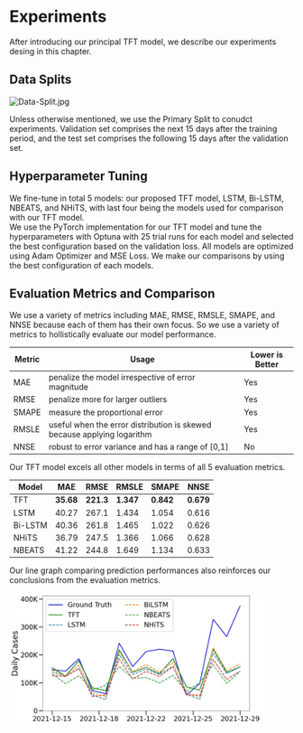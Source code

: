 # Experiments

After introducing our principal TFT model, we describe our experiments desing in this chapter. 

## Data Splits
<img src="../images/Data-Split.jpg" alt="Data-Split.jpg" width="450px"/>

Unless otherwise mentioned, we use the Primary Split to conudct experiments. Validation set comprises the next 15 days after the training period, and the test set comprises the following 15 days after the validation set. 


## Hyperparameter Tuning
We fine-tune in total 5 models: our proposed TFT model, LSTM, Bi-LSTM, NBEATS, and NHiTS, with last four being the models used for comparison with our TFT model.<br>
We use the PyTorch implementation for our TFT model and tune the hyperparameters with Optuna with 25 trial runs for each model and selected the best configuration based on the validation loss. All models are optimized using Adam Optimizer and MSE Loss. We make our comparisons by using the best configuration of each models. 


## Evaluation Metrics and Comparison 
We use a variety of metrics including MAE, RMSE, RMSLE, SMAPE, and NNSE because each of them has their own focus. So we use a variety of metrics to hollistically evaluate our model performance. 

| Metric | Usage | Lower is Better 
|---------|--------|----------|
| MAE| penalize the model irrespective of error magnitude| Yes
| RMSE| penalize more for larger outliers | Yes
| SMAPE| measure the proportional error | Yes
| RMSLE| useful when the error distribution is skewed because applying logarithm| Yes
| NNSE|  robust to error variance and has a range of [0,1] | No

Our TFT model excels all other models in terms of all 5 evaluation metrics. 

| Model | MAE | RMSE | RMSLE | SMAPE | NNSE
|---------|--------|----------| ----------| ----------| ----------|
| TFT | **35.68**| **221.3** | **1.347**|**0.842**| **0.679**|
| LSTM | 40.27|267.1|1.434|1.054|0.616|
| Bi-LSTM | 40.36| 261.8| 1.465| 1.022| 0.626|
| NHiTS | 36.79| 247.5| 1.366| 1.066| 0.628|
| NBEATS| 41.22| 244.8| 1.649| 1.134| 0.633|

Our line graph comparing prediction performances also reinforces our conclusions from the evaluation metrics.

<img src="../images/Prediction-Performance.jpg" alt="Prediction-Performance.jpg" width="450px"/>

